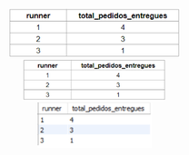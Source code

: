 <div align='center'>
    <img src="https://github.com/claudiaanjos/projetos-analise-dados/blob/main/projetos/projeto06/images/image009.png" width="60%"/>
</div>


<div align='center'>
    <img src="https://github.com/claudiaanjos/projetos-analise-dados/blob/main/projetos/projeto06/images/image009.png" width="50%"/>
</div>

<div align='center'>
    <img src="https://github.com/claudiaanjos/projetos-analise-dados/blob/main/projetos/projeto06/images/image09.png" width="40%"/>
</div>
